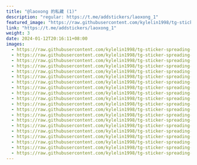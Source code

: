 ```yaml
---
title: "@laoxong 的私藏 (1)"
description: "regular: https://t.me/addstickers/laoxong_1"
featured_image: "https://raw.githubusercontent.com/kylelin1998/tg-sticker-spreading-worldwide-images/main/img/ec95bab2-5a87-4b50-a7db-2fbd121b8807.jpg"
link: "https://t.me/addstickers/laoxong_1"
weight: 3
date: 2024-01-12T20:16:11+08:00
images:
  - https://raw.githubusercontent.com/kylelin1998/tg-sticker-spreading-worldwide-images/main/img/ec95bab2-5a87-4b50-a7db-2fbd121b8807.jpg
  - https://raw.githubusercontent.com/kylelin1998/tg-sticker-spreading-worldwide-images/main/img/f48afbc5-d036-4bc2-b53d-705b263e0e62.jpg
  - https://raw.githubusercontent.com/kylelin1998/tg-sticker-spreading-worldwide-images/main/img/6cbb8ebc-f084-4296-9af6-7be83c376d24.jpg
  - https://raw.githubusercontent.com/kylelin1998/tg-sticker-spreading-worldwide-images/main/img/7e14aba2-2345-4837-af86-b5fca05fdd89.jpg
  - https://raw.githubusercontent.com/kylelin1998/tg-sticker-spreading-worldwide-images/main/img/3c6bbef4-6054-40b7-a850-a239acd73e73.jpg
  - https://raw.githubusercontent.com/kylelin1998/tg-sticker-spreading-worldwide-images/main/img/4775a71a-3a0c-4d34-bf27-7f0733fc6953.jpg
  - https://raw.githubusercontent.com/kylelin1998/tg-sticker-spreading-worldwide-images/main/img/35b685ce-75be-4f26-98b2-a79b775345bb.jpg
  - https://raw.githubusercontent.com/kylelin1998/tg-sticker-spreading-worldwide-images/main/img/45264d53-f58e-4daf-9bdb-0d01e7165672.jpg
  - https://raw.githubusercontent.com/kylelin1998/tg-sticker-spreading-worldwide-images/main/img/5f9fa19a-cedf-46c1-85fd-02f960f66a50.jpg
  - https://raw.githubusercontent.com/kylelin1998/tg-sticker-spreading-worldwide-images/main/img/a6480731-0cc3-479b-8c29-9a460851d877.jpg
  - https://raw.githubusercontent.com/kylelin1998/tg-sticker-spreading-worldwide-images/main/img/b4c341d4-897a-4860-a105-efd583d4d310.jpg
  - https://raw.githubusercontent.com/kylelin1998/tg-sticker-spreading-worldwide-images/main/img/3390bd25-c6dc-4958-a5bc-aaa9e0bb7def.jpg
  - https://raw.githubusercontent.com/kylelin1998/tg-sticker-spreading-worldwide-images/main/img/51f8103f-b7ad-4807-972f-402a5cb486c5.jpg
  - https://raw.githubusercontent.com/kylelin1998/tg-sticker-spreading-worldwide-images/main/img/0ea9caac-ab65-4c09-912f-172ce49e65f4.jpg
  - https://raw.githubusercontent.com/kylelin1998/tg-sticker-spreading-worldwide-images/main/img/a512813f-f33d-474f-973b-4c45d2c9601f.jpg
  - https://raw.githubusercontent.com/kylelin1998/tg-sticker-spreading-worldwide-images/main/img/ede98b85-d01c-40b3-9ed3-d746bed0f260.jpg
  - https://raw.githubusercontent.com/kylelin1998/tg-sticker-spreading-worldwide-images/main/img/be73b69b-dbdd-4dbd-954e-48a78085c27c.jpg
  - https://raw.githubusercontent.com/kylelin1998/tg-sticker-spreading-worldwide-images/main/img/f64b90ac-7fe1-4dec-ad34-b3fba3ff1684.jpg
  - https://raw.githubusercontent.com/kylelin1998/tg-sticker-spreading-worldwide-images/main/img/c72f2961-4217-4f9b-8a85-8a389ac83980.jpg
  - https://raw.githubusercontent.com/kylelin1998/tg-sticker-spreading-worldwide-images/main/img/25fef0f0-89c8-427c-a3f4-5fce3080e3aa.jpg
---
```

